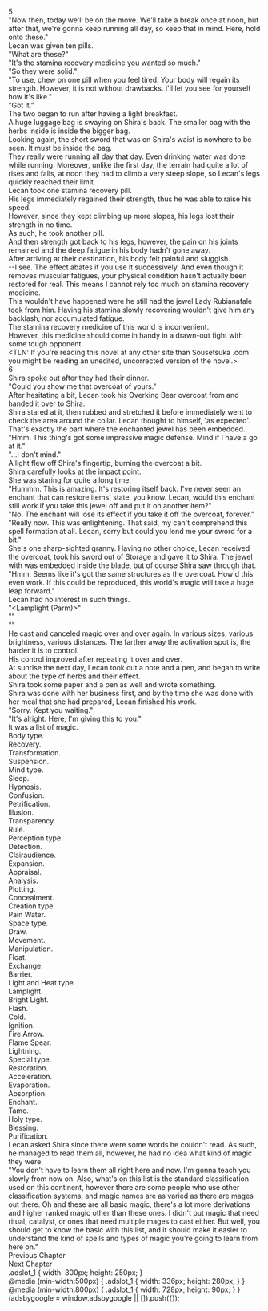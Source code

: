 5<br/>
"Now then, today we'll be on the move. We'll take a break once at noon, but after that, we're gonna keep running all day, so keep that in mind. Here, hold onto these."<br/>
Lecan was given ten pills.<br/>
"What are these?"<br/>
"It's the stamina recovery medicine you wanted so much."<br/>
"So they were solid."<br/>
"To use, chew on one pill when you feel tired. Your body will regain its strength. However, it is not without drawbacks. I'll let you see for yourself how it's like."<br/>
"Got it."<br/>
The two began to run after having a light breakfast.<br/>
A huge luggage bag is swaying on Shira's back. The smaller bag with the herbs inside is inside the bigger bag.<br/>
Looking again, the short sword that was on Shira's waist is nowhere to be seen. It must be inside the bag.<br/>
They really were running all day that day. Even drinking water was done while running. Moreover, unlike the first day, the terrain had quite a lot of rises and falls, at noon they had to climb a very steep slope, so Lecan's legs quickly reached their limit.<br/>
Lecan took one stamina recovery pill.<br/>
His legs immediately regained their strength, thus he was able to raise his speed.<br/>
However, since they kept climbing up more slopes, his legs lost their strength in no time.<br/>
As such, he took another pill.<br/>
And then strength got back to his legs, however, the pain on his joints remained and the deep fatigue in his body hadn't gone away.<br/>
After arriving at their destination, his body felt painful and sluggish.<br/>
--I see. The effect abates if you use it successively. And even though it removes muscular fatigues, your physical condition hasn't actually been restored for real. This means I cannot rely too much on stamina recovery medicine.<br/>
This wouldn't have happened were he still had the jewel Lady Rubianafale took from him. Having his stamina slowly recovering wouldn't give him any backlash, nor accumulated fatigue.<br/>
The stamina recovery medicine of this world is inconvenient.<br/>
However, this medicine should come in handy in a drawn-out fight with some tough opponent.<br/>
<TLN: If you're reading this novel at any other site than Sousetsuka .com you might be reading an unedited, uncorrected version of the novel.><br/>
6<br/>
Shira spoke out after they had their dinner.<br/>
"Could you show me that overcoat of yours."<br/>
After hesitating a bit, Lecan took his Overking Bear overcoat from <Storage> and handed it over to Shira.<br/>
Shira stared at it, then rubbed and stretched it before immediately went to check the area around the collar. Lecan thought to himself, 'as expected'. That's exactly the part where the enchanted jewel has been embedded.<br/>
"Hmm. This thing's got some impressive magic defense. Mind if I have a go at it."<br/>
"...I don't mind."<br/>
A light flew off Shira's fingertip, burning the overcoat a bit.<br/>
Shira carefully looks at the impact point.<br/>
She was staring for quite a long time.<br/>
"Hummm. This is amazing. It's restoring itself back. I've never seen an enchant that can restore items' state, you know. Lecan, would this enchant still work if you take this jewel off and put it on another item?"<br/>
"No. The enchant will lose its effect if you take it off the overcoat, forever."<br/>
"Really now. This was enlightening. That said, my <Analysis> can't comprehend this spell formation at all. Lecan, sorry but could you lend me your sword for a bit."<br/>
She's one sharp-sighted granny. Having no other choice, Lecan received the overcoat, took his sword out of Storage and gave it to Shira. The jewel with <Self-Restoration> was embedded inside the blade, but of course Shira saw through that.<br/>
"Hmm. Seems like it's got the same structures as the overcoat. How'd this even work. If this could be reproduced, this world's magic will take a huge leap forward."<br/>
Lecan had no interest in such things.<br/>
"<Lamplight (Parm)>"<br/>
"<Lamplight>"<br/>
"<Lamplight>"<br/>
He cast and canceled <Lamplight> magic over and over again. In various sizes, various brightness, various distances. The farther away the activation spot is, the harder it is to control.<br/>
His control improved after repeating it over and over.<br/>
At sunrise the next day, Lecan took out a note and a pen, and began to write about the type of herbs and their effect.<br/>
Shira took some paper and a pen as well and wrote something.<br/>
Shira was done with her business first, and by the time she was done with her meal that she had prepared, Lecan finished his work.<br/>
"Sorry. Kept you waiting."<br/>
"It's alright. Here, I'm giving this to you."<br/>
It was a list of magic.<br/>
Body type.<br/>
Recovery.<br/>
Transformation.<br/>
Suspension.<br/>
Mind type.<br/>
Sleep.<br/>
Hypnosis.<br/>
Confusion.<br/>
Petrification.<br/>
Illusion.<br/>
Transparency.<br/>
Rule.<br/>
Perception type.<br/>
Detection.<br/>
Clairaudience.<br/>
Expansion.<br/>
Appraisal.<br/>
Analysis.<br/>
Plotting.<br/>
Concealment.<br/>
Creation type.<br/>
Pain Water.<br/>
Space type.<br/>
Draw.<br/>
Movement.<br/>
Manipulation.<br/>
Float.<br/>
Exchange.<br/>
Barrier.<br/>
Light and Heat type.<br/>
Lamplight.<br/>
Bright Light.<br/>
Flash.<br/>
Cold.<br/>
Ignition.<br/>
Fire Arrow.<br/>
Flame Spear.<br/>
Lightning.<br/>
Special type.<br/>
Restoration.<br/>
Acceleration.<br/>
Evaporation.<br/>
Absorption.<br/>
Enchant.<br/>
Tame.<br/>
Holy type.<br/>
Blessing.<br/>
Purification.<br/>
Lecan asked Shira since there were some words he couldn't read. As such, he managed to read them all, however, he had no idea what kind of magic they were.<br/>
"You don't have to learn them all right here and now. I'm gonna teach you slowly from now on. Also, what's on this list is the standard classification used on this continent, however there are some people who use other classification systems, and magic names are as varied as there are mages out there. Oh and these are all basic magic, there's a lot more derivations and higher ranked magic other than these ones. I didn't put magic that need ritual, catalyst, or ones that need multiple mages to cast either. But well, you should get to know the basic with this list, and it should make it easier to understand the kind of spells and types of magic you're going to learn from here on."<br/>
Previous Chapter<br/>
Next Chapter <br/>
.adslot_1 { width: 300px; height: 250px; }<br/>
@media (min-width:500px) { .adslot_1 { width: 336px; height: 280px; } }<br/>
@media (min-width:800px) { .adslot_1 { width: 728px; height: 90px; } }<br/>
(adsbygoogle = window.adsbygoogle || []).push({});<br/>
